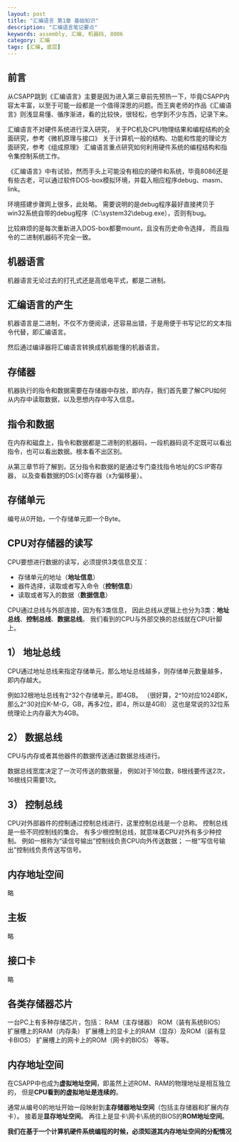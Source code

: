 ```yaml
---
layout: post
title: "汇编语言 第1章 基础知识"
description: "汇编语言笔记要点"
keywords: assembly, 汇编, 机器码, 8086
category: 汇编
tags: [汇编, 底层]
---
```


## 前言
从CSAPP跳到《汇编语言》主要是因为进入第三章前先预热一下，毕竟CSAPP内容太丰富，以至于可能一段都是一个值得深思的问题。而王爽老师的作品《汇编语言》则浅显易懂、循序渐进，看的比较快，很轻松，也学到不少东西，记录下来。

汇编语言不对硬件系统进行深入研究，
关于PC机及CPU物理结果和编程结构的全面研究，参考《微机原理与接口》
关于计算机一般的结构、功能和性能的理论方面研究，参考《组成原理》
汇编语言重点研究如何利用硬件系统的编程结构和指令集控制系统工作。

《汇编语言》中有试验，然而手头上可能没有相应的硬件和系统，毕竟8086还是有些古老，可以通过软件DOS-box模拟环境，并载入相应程序debug、masm、link。

环境搭建步骤网上很多，此处略。
需要说明的是debug程序最好直接拷贝于win32系统自带的debug程序（C:\system32\debug.exe），否则有bug。

比较麻烦的是每次重新进入DOS-box都要mount，且没有历史命令选择，
而且指令的二进制机器码不完全一致。

## 机器语言
机器语言无论过去的打孔式还是高低电平式，都是二进制。

## 汇编语言的产生
机器语言是二进制，不仅不方便阅读，还容易出错，于是用便于书写记忆的文本指令代替，即汇编语言。

然后通过编译器将汇编语言转换成机器能懂的机器语言。

## 存储器
机器执行的指令和数据需要在存储器中存放，即内存，我们首先要了解CPU如何从内存中读取数据，以及思想内存中写入信息。

## 指令和数据
在内存和磁盘上，指令和数据都是二进制的机器码，一段机器码说不定既可以看出指令，也可以看出数据。根本看不出区别。

从第三章节将了解到，区分指令和数据的是通过专门查找指令地址的CS:IP寄存器，
以及查看数据的DS:[x]寄存器（x为偏移量）。

## 存储单元
编号从0开始，一个存储单元即一个Byte。

## CPU对存储器的读写
CPU要想进行数据的读写，必须提供3类信息交互：

* 存储单元的地址（**地址信息**）
* 器件选择，读取或者写入命令（**控制信息**）
* 读取或者写入的数据（**数据信息**）

CPU通过总线与外部连接，因为有3类信息，
因此总线从逻辑上也分为3类：**地址总线**、**控制总线**、**数据总线**。
我们看到的CPU与外部交换的总线就在CPU针脚上。

## 1） 地址总线
CPU通过地址总线来指定存储单元，那么地址总线越多，则存储单元数量越多，即内存越大。

例如32根地址总线有2^32个存储单元，即4GB。
（很好算，2^10对应1024即K，那么2^30对应K-M-G，GB，再多2位，即4，所以是4GB）
这也是常说的32位系统理论上内存最大为4GB。

## 2） 数据总线
CPU与内存或者其他器件的数据传送通过数据总线进行。

数据总线宽度决定了一次可传送的数据量，
例如对于16位数，8根线要传送2次，16根线只需要1次。

## 3） 控制总线
CPU对外部器件的控制通过控制总线进行，这里控制总线是一个总称。
控制总线是一些不同控制线的集合。
有多少根控制总线，就意味着CPU对外有多少种控制。
例如一根称为“读信号输出”控制线负责CPU向外传送数据；
一根“写信号输出”控制线负责传送写信号。

## 内存地址空间
略

## 主板
略

## 接口卡
略

## 各类存储器芯片
一台PC上有多种存储芯片，包括：
RAM（主存储器）
ROM（装有系统BIOS）
扩展槽上的RAM（内存条）
扩展槽上的显卡上的RAM（显存）及ROM（装有显卡BIOS）
扩展槽上的网卡上的ROM（网卡的BIOS）
等等。

## 内存地址空间
在CSAPP中也成为**虚拟地址空间**，即虽然上述ROM、RAM的物理地址是相互独立的，
但是**CPU看到的虚拟地址是连续的**。

通常从编号0的地址开始一段映射到**主存储器地址空间**（包括主存储器和扩展内存卡）。
接着是**显存地址空间**。
再往上是显卡\网卡\系统的BIOS的**ROM地址空间**。

**我们在基于一个计算机硬件系统编程的时候，必须知道其内存地址空间的分配情况**
